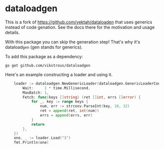 # dataloadgen

This is a fork of https://github.com/vektah/dataloaden that uses generics
instead of code genation. See the docs there for the motivation and usage details.

With this package you can skip the generation step! That's why it's dataload`gen` (gen stands for generics).

To add this package as a dependency:

```
go get github.com/vikstrous/dataloadgen
```

Here's an example constructing a loader and using it.

```go
	loader := dataloadgen.NewGenericLoader(dataloadgen.GenericLoaderConfig[string, int]{
		Wait:     1 * time.Millisecond,
		MaxBatch: 1,
		Fetch: func(keys []string) (ret []int, errs []error) {
			for _, key := range keys {
				num, err := strconv.ParseInt(key, 10, 32)
				ret = append(ret, int(num))
				errs = append(errs, err)
			}
			return
		},
	})
	one, _ := loader.Load("1")
	fmt.Println(one)
```